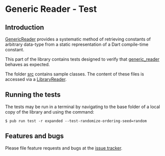 # Generic Reader - Test

## Introduction

[GenericReader] provides a systematic method of retrieving constants of arbitrary data-type
from a static representation
of a Dart compile-time constant.

This part of the library contains tests designed to verify
that [generic_reader] behaves as expected.

The folder [src](src) contains sample classes.
The content of these files is accessed via a [LibraryReader].


## Running the tests

The tests may be run in a terminal by navigating to the base folder of a local copy of the library and using the command:
```Shell
$ pub run test -r expanded --test-randomize-ordering-seed=random
```

## Features and bugs
Please file feature requests and bugs at the [issue tracker].

[issue tracker]: https://github.com/simphotonics/generic_reader/issues
[analyzer]: https://pub.dev/packages/analyzer
[GenericReader]: https://pub.dev/packages/generic_reader
[generic_reader]: https://pub.dev/packages/generic_reader
[LibraryReader]: https://pub.dev/documentation/source_gen/latest/source_gen/LibraryReader-class.html
